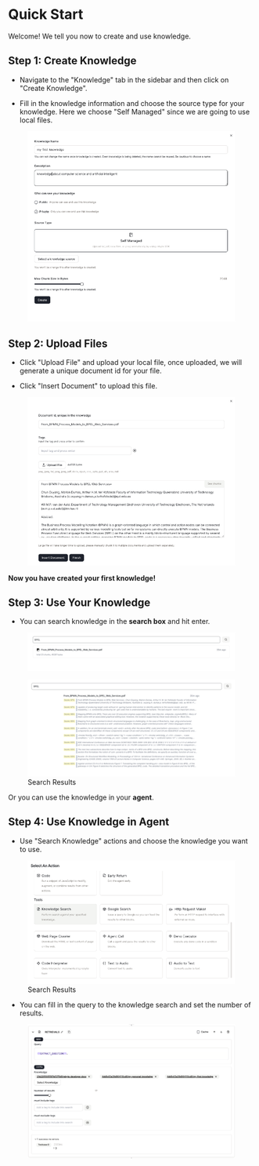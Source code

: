 # Quick Start

Welcome! We tell you now to create and use knowledge.

## Step 1: Create Knowledge

* Navigate to the "Knowledge" tab in the sidebar and then click on "Create Knowledge".

* Fill in the knowledge information and choose the source type for your knowledge. Here we choose "Self Managed" since we are going to use local files.

<figure><img src="../images/create-knowledge.png" alt=""></figure>


## Step 2: Upload Files

* Click "Upload File" and upload your local file, once uploaded, we will generate a unique document id for your file.

* Click "Insert Document" to upload this file.

<figure><img src="../images/upload-file.png" alt=""></figure>

**Now you have created your first knowledge!**

## Step 3: Use Your Knowledge

* You can search knowledge in the **search box** and hit enter. 

<figure><img src="../images/use-knowledge-1.png" alt=""></figure>

<figure><img src="../images/use-knowledge-2.png" alt=""><figcaption>Search Results</figcaption></figure>

Or you can use the knowledge in your **agent**. 

## Step 4: Use Knowledge in Agent

* Use "Search Knowledge" actions and choose the knowledge you want to use.

<figure><img src="../images/use-knowledge-3.png" alt=""><figcaption>Search Results</figcaption></figure>

* You can fill in the query to the knowledge search and set the number of results.

<figure><img src="../images/use-knowledge-4.png" alt=""></figure>





